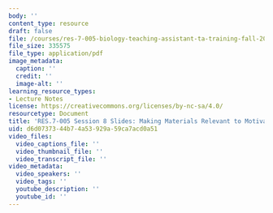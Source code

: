 ```yaml
---
body: ''
content_type: resource
draft: false
file: /courses/res-7-005-biology-teaching-assistant-ta-training-fall-2021/session-8_-making-material-relevant-to-motivate-students_edited_processed.pdf
file_size: 335575
file_type: application/pdf
image_metadata:
  caption: ''
  credit: ''
  image-alt: ''
learning_resource_types:
- Lecture Notes
license: https://creativecommons.org/licenses/by-nc-sa/4.0/
resourcetype: Document
title: 'RES.7-005 Session 8 Slides: Making Materials Relevant to Motivate Students'
uid: d6d07373-44b7-4a53-929a-59ca7acd0a51
video_files:
  video_captions_file: ''
  video_thumbnail_file: ''
  video_transcript_file: ''
video_metadata:
  video_speakers: ''
  video_tags: ''
  youtube_description: ''
  youtube_id: ''
---
```

